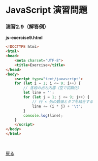 # JavaScript 演習問題

### 演習2.9（解答例）

**js-exercise9.html**

```html
<!DOCTYPE html>
<html>
<head>
    <meta charset="UTF-8">
    <title>Exercise</title>
</head>
<body>
    <script type="text/javascript">
    for (let i = 1; i <= 9; i++) {
        // 各段の出力内容（空で初期化）
        let line = '';
        for (let j = 1; j <= 9; j++) {
            // 行 × 列の数値とタブを結合する
            line += (i * j) + '\t';
        }
        console.log(line);
    }
    </script>
</body>
</html>
```

<br>

[戻る](../../..)
